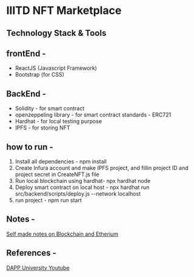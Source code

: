 # IIITD NFT Marketplace

## Technology Stack & Tools

## frontEnd -
 - ReactJS (Javascript Framework)
 - Bootstrap (for CSS)
## BackEnd - 
 - Solidity - for smart contract
 - openzeppeling library - for smart contract standards  - ERC721
 - Hardhat - for local testing purpose
 - IPFS - for storing NFT

 ## how to run - 
1. Install all dependencies  - npm install
2. Create Infura account and make IPFS project, and fillin project ID and project secret in CreateNFT.js file
3. Run local blockchain using hardhat- npx hardhat node
4. Deploy smart contract on local host  -  npx hardhat run src/backend/scripts/deploy.js --network localhost
5. run project - npm run start

 ## Notes - 
[Self made notes on Blockchain and Etherium](https://drive.google.com/file/d/1wfgyhrt7d4XwMMGSxgEZPCk7J2szOrHk/view?usp=sharing)

 ## References - 
 [DAPP University Youtube](https://youtu.be/2bjVWclBD_s)



